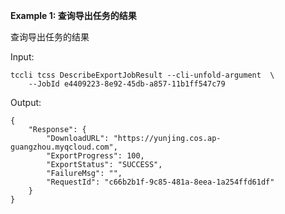 **Example 1: 查询导出任务的结果**

查询导出任务的结果

Input: 

```
tccli tcss DescribeExportJobResult --cli-unfold-argument  \
    --JobId e4409223-8e92-45db-a857-11b1ff547c79
```

Output: 
```
{
    "Response": {
        "DownloadURL": "https://yunjing.cos.ap-guangzhou.myqcloud.com",
        "ExportProgress": 100,
        "ExportStatus": "SUCCESS",
        "FailureMsg": "",
        "RequestId": "c66b2b1f-9c85-481a-8eea-1a254ffd61df"
    }
}
```

